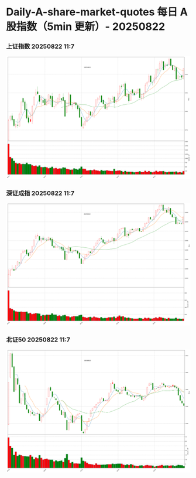 
# Daily-A-share-market-quotes 每日 A 股指数（5min 更新）- 20250822

### 上证指数 20250822 11:7
![](./fig/2025/8/20250822-sh000001.png)

### 深证成指 20250822 11:7
![](./fig/2025/8/20250822-sz399001.png)

### 北证50 20250822 11:7
![](./fig/2025/8/20250822-bj899050.png)
